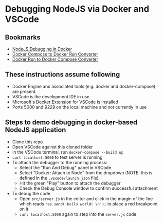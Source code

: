 # Debugging NodeJS via Docker and VSCode

## Bookmarks
- [NodeJS Debugging in Docker](https://www.youtube.com/watch?v=ktvgr9VZ4dc)
- [Docker Compose to Docker Run Converter](https://ray.run/tools/docker-compose-to-docker-run)
- [Docker Run to Docker Compose Converter](https://ray.run/tools/docker-run-to-docker-compose)

## These instructions assume following
- Docker Engine and associated tools (e.g. docker and docker-compose) are present.
- VSCode is the development IDE in use.
- [Microsoft's Docker Extension](https://github.com/microsoft/vscode-docker) for VSCode is installed
- Ports 5000 and 9229 on the local machine and not currently in use

## Steps to demo debugging in docker-based NodeJS application
- Clone this repo
- Open VSCode against this cloned folder
- In the VSCode terminal, run `docker-compose --build up`
- `curl localhost:5000` to test server is running
- To attach the debugger to the running process:
  - Select the "Run And Debug" panel in VSCode
  - Select "Docker: Attach to Node" from the dropdown (NOTE: this is defined in the `.vscode/launch.json` file)
  - Hit the green "Play" button to attach the debugger
  - Check the Debug Console window to confirm successful attachment
- To debug the code:
  - Open `src/server.js` in the editor and click in the margin of the line which reads `res.send('Hello world! \n');` to place a red breakpoint on it.
  - `curl localhost:5000` again to step into the `server.js` code
